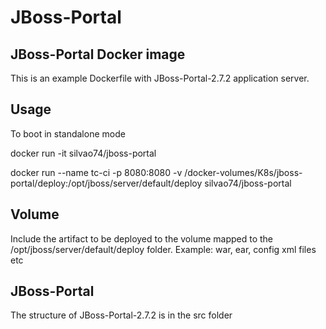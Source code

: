 # JBoss-Portal

## JBoss-Portal Docker image

<p>This is an example Dockerfile with JBoss-Portal-2.7.2 application server.</p>

## Usage

To boot in standalone mode

docker run -it silvao74/jboss-portal

docker run --name tc-ci -p 8080:8080 -v /docker-volumes/K8s/jboss-portal/deploy:/opt/jboss/server/default/deploy silvao74/jboss-portal

## Volume

Include the artifact to be deployed to the volume mapped to the /opt/jboss/server/default/deploy folder. Example: war, ear, config xml files etc

## JBoss-Portal

The structure of JBoss-Portal-2.7.2 is in the src folder
